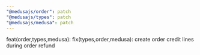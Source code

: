 ```yaml
---
"@medusajs/order": patch
"@medusajs/types": patch
"@medusajs/medusa": patch
---
```


feat(order,types,medusa): fix(types,order,medusa): create order credit lines during order refund
